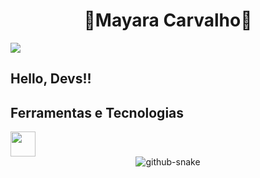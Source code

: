 <h1 align="center">🌺Mayara Carvalho🌺</h1>
<div>
<a href="https://www.linkedin.com/in/mayara-carvalho-dev/" target="_blank"><img loading="lazy" src="https://img.shields.io/badge/-LinkedIn-%230077B5?style=for-the-badge&logo=linkedin&logoColor=white" target="_blank"></a>   
</div>


## Hello, Devs!!




## Ferramentas e Tecnologias

<img loading="lazy" src="https://cdn.jsdelivr.net/gh/devicons/devicon/icons/git/git-original.svg" width="40" height="40"/>




<!--
**MayaraMCarvalho/MayaraMCarvalho** is a ✨ _special_ ✨ repository because its `README.md` (this file) appears on your GitHub profile.

Here are some ideas to get you started:

- 🔭 I’m currently working on ...
- 🌱 I’m currently learning ...
- 👯 I’m looking to collaborate on ...
- 🤔 I’m looking for help with ...
- 💬 Ask me about ...
- 📫 How to reach me: ...
- 😄 Pronouns: ...
- ⚡ Fun fact: ...
-->

<div style="text-align: center;">
  <picture>
    <source media="(prefers-color-scheme: dark)" srcset="https://github.com/MayaraMCarvalho/MayaraMCarvalho/blob/output/github-snake-dark.svg" />
    <source media="(prefers-color-scheme: light)" srcset="https://github.com/MayaraMCarvalho/MayaraMCarvalho/blob/output/github-snake.svg" />
    <img alt="github-snake" src="https://github.com/MayaraMCarvalho/MayaraMCarvalho/blob/output/ocean.gif" />
  </picture>
</div>



